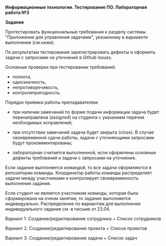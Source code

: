 **Информационные технологии. Тестирование ПО. Лабораторная работа №3**

**Задание**

Протестировать функциональные требования к разделу системы "Приложение для управления задачами", указанному в вариаенте выполнения (см.ниже).

По результатам тестирования зарегистрировать дефекты и оформить задачи с запросами на уточнение в Github Issues.

Основные проверки при тестировании требований:

- полнота, 
- однозначность, 
- непротиворечивость,
- контролепригодность.

Порядок приёмки работы преподавателем:

- при наличии замечаний по форме подачи информации задача будет перенаправлена (assigned) на студента с указанием перечня необходимых исправлений;

- при отсутствии замечаний задача будет закрыта (close). В случае своевременной сдачи работы, задачи с уточняющими запросами будут прокомментированы;

- лабораторная считается выполненной, если оформлены основные дефекты требований и задачи с запросами на уточнение.

Если задание выплоняется командой, то все задачи оформляются в репозитории команды. Координатор работы команды распределяет задачи между участниками и контролирует своевременность выполнения задания.

Если студент не является участником команды, которая была сформирована на очном занятии, то задание выполняется индивидуально. Распределение по вариантам для выполнения индивидуального задания см. в письме от 23.04.

Вариант 1. Создание/редактирование сотрудника + Список сотрудников

Вариант 2. Создание/редактирование проекта + Список проектов

Вариант 3. Создание/редактирование задачи + Список задач 
